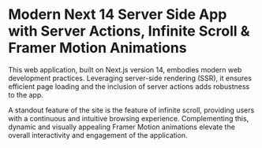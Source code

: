 # Modern Next 14 Server Side App with Server Actions, Infinite Scroll & Framer Motion Animations

This web application, built on Next.js version 14, embodies modern web development practices. Leveraging server-side rendering (SSR), it ensures efficient page loading and the inclusion of server actions adds robustness to the app.

A standout feature of the site is the feature of infinite scroll, providing users with a continuous and intuitive browsing experience. Complementing this, dynamic and visually appealing Framer Motion animations elevate the overall interactivity and engagement of the application.
